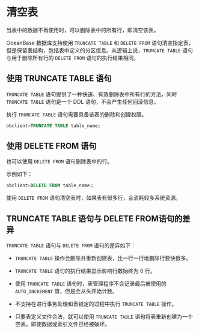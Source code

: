 清空表 
========================

当表中的数据不再使用时，可以删除表中的所有行，即清空该表。

OceanBase 数据库支持使用 `TRUNCATE TABLE` 和 `DELETE FROM` 语句清空指定表，但是保留表结构，包括表中定义的分区信息。从逻辑上说，`TRUNCATE TABLE` 语句与用于删除所有行的 `DELETE FROM` 语句的执行结果相同。

使用 TRUNCATE TABLE 语句 
-----------------------------------------

`TRUNCATE TABLE` 语句提供了一种快速、有效删除表中所有行的方法，同时 `TRUNCATE TABLE` 语句是一个 DDL 语句，不会产生任何回滚信息。

执行 `TRUNCATE TABLE` 语句需要具备该表的删除和创建权限。

```sql
obclient>TRUNCATE TABLE table_name;
```



使用 DELETE FROM 语句 
--------------------------------------

也可以使用 `DELETE FROM` 语句删除表中的行。

示例如下：

```sql
obclient>DELETE FROM table_name；
```



使用 `DELETE FROM` 语句清空表时，如果表有很多行，会消耗较多系统资源。

TRUNCATE TABLE 语句与 DELETE FROM语句的差异 
--------------------------------------------------------

`TRUNCATE TABLE` 语句与 `DELETE FROM` 语句的差异如下：

* `TRUNCATE TABLE` 操作会删除并重新创建表，比一行一行地删除行要快很多。

  

* `TRUNCATE TABLE` 语句的执行结果显示影响行数始终为 0 行。

  

* 使用 `TRUNCATE TABLE` 语句时，表管理程序不会记录最后被使用的 `AUTO_INCREMENT` 值，但是会从头开始计数。

  

* 不支持在进行事务处理和表锁定的过程中执行 `TRUNCATE TABLE` 操作。

  

* 只要表定义文件合法，就可以使用 `TRUNCATE TABLE` 语句将表重新创建为一个空表，即使数据或索引文件已经被破坏。

  



